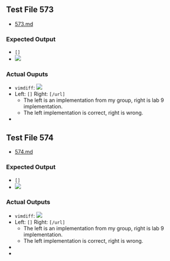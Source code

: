 ## Test File 573
* [573.md](https://github.com/shootingdarts/cse15lsp22-markdown-parser/edit/main/test-files/573.md)
### Expected Output
* `[]`
*  ![](Images/573Preview.png)
### Actual Ouputs
* `vimdiff`: ![](Images/vimdiff.png)
* Left: `[]` Right: `[/url]`
  * The left is an implementation from my group, right is lab 9 implementation.
  * The left implementation is correct, right is wrong.
* 

## Test File 574
* [574.md](https://github.com/shootingdarts/cse15lsp22-markdown-parser/edit/main/test-files/574.md)
### Expected Output
* `[]`
* ![](Images/574Preview.png)
### Actual Outputs
* `vimdiff`: ![](Images/vimdiff.png)
* Left: `[]` Right: `[/url]`
  * The left is an implementation from my group, right is lab 9 implementation.
  * The left implementation is correct, right is wrong.
*
* 
